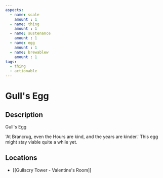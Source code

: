 ```yaml
---
aspects: 
  - name: scale
    amount : 1
  - name: thing
    amount : 1
  - name: sustenance
    amount : 1
  - name: egg
    amount : 1
  - name: brewablew
    amount : 1
tags:
  - thing
  - actionable
---
```


# Gull's Egg

## Description
Gull's Egg

'At Brancrug, even the Hours are kind, and the years are kinder.' This egg might stay viable quite a while yet.
## Locations
- [[Gullscry Tower - Valentine's Room]] 